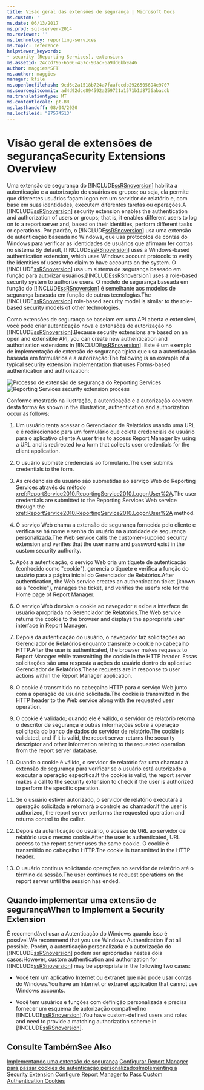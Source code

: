 ```yaml
---
title: Visão geral das extensões de segurança | Microsoft Docs
ms.custom: ''
ms.date: 06/13/2017
ms.prod: sql-server-2014
ms.reviewer: ''
ms.technology: reporting-services
ms.topic: reference
helpviewer_keywords:
- security [Reporting Services], extensions
ms.assetid: 24ccd795-6506-457c-93ac-6a9dd6bb9a46
author: maggiesMSFT
ms.author: maggies
manager: kfile
ms.openlocfilehash: 9cd6c2a1518b724a7faafecdb2926505694e9707
ms.sourcegitcommit: ad4d92dce894592a259721a1571b1d8736abacdb
ms.translationtype: MT
ms.contentlocale: pt-BR
ms.lasthandoff: 08/04/2020
ms.locfileid: "87574513"
---
```

# <a name="security-extensions-overview"></a><span data-ttu-id="81452-102">Visão geral de extensões de segurança</span><span class="sxs-lookup"><span data-stu-id="81452-102">Security Extensions Overview</span></span>
  <span data-ttu-id="81452-103">Uma extensão de segurança do [!INCLUDE[ssRSnoversion](../../../includes/ssrsnoversion-md.md)] habilita a autenticação e a autorização de usuários ou grupos; ou seja, ela permite que diferentes usuários façam logon em um servidor de relatório e, com base em suas identidades, executem diferentes tarefas ou operações.</span><span class="sxs-lookup"><span data-stu-id="81452-103">A [!INCLUDE[ssRSnoversion](../../../includes/ssrsnoversion-md.md)] security extension enables the authentication and authorization of users or groups; that is, it enables different users to log on to a report server and, based on their identities, perform different tasks or operations.</span></span> <span data-ttu-id="81452-104">Por padrão, o [!INCLUDE[ssRSnoversion](../../../includes/ssrsnoversion-md.md)] usa uma extensão de autenticação baseada no Windows, que usa protocolos de contas do Windows para verificar as identidades de usuários que afirmam ter contas no sistema.</span><span class="sxs-lookup"><span data-stu-id="81452-104">By default, [!INCLUDE[ssRSnoversion](../../../includes/ssrsnoversion-md.md)] uses a Windows-based authentication extension, which uses Windows account protocols to verify the identities of users who claim to have accounts on the system.</span></span> <span data-ttu-id="81452-105">O [!INCLUDE[ssRSnoversion](../../../includes/ssrsnoversion-md.md)] usa um sistema de segurança baseado em função para autorizar usuários.</span><span class="sxs-lookup"><span data-stu-id="81452-105">[!INCLUDE[ssRSnoversion](../../../includes/ssrsnoversion-md.md)] uses a role-based security system to authorize users.</span></span> <span data-ttu-id="81452-106">O modelo de segurança baseada em função do [!INCLUDE[ssRSnoversion](../../../includes/ssrsnoversion-md.md)] é semelhante aos modelos de segurança baseada em função de outras tecnologias.</span><span class="sxs-lookup"><span data-stu-id="81452-106">The [!INCLUDE[ssRSnoversion](../../../includes/ssrsnoversion-md.md)] role-based security model is similar to the role-based security models of other technologies.</span></span>

 <span data-ttu-id="81452-107">Como extensões de segurança se baseiam em uma API aberta e extensível, você pode criar autenticação nova e extensões de autorização no [!INCLUDE[ssRSnoversion](../../../includes/ssrsnoversion-md.md)].</span><span class="sxs-lookup"><span data-stu-id="81452-107">Because security extensions are based on an open and extensible API, you can create new authentication and authorization extensions in [!INCLUDE[ssRSnoversion](../../../includes/ssrsnoversion-md.md)].</span></span> <span data-ttu-id="81452-108">Este é um exemplo de implementação de extensão de segurança típica que usa a autenticação baseada em formulários e a autorização:</span><span class="sxs-lookup"><span data-stu-id="81452-108">The following is an example of a typical security extension implementation that uses Forms-based authentication and authorization:</span></span>

 <span data-ttu-id="81452-109">![Processo de extensão de segurança do Reporting Services](../../media/rosettasecurityextensionflow.gif "Processo de extensão de segurança do Reporting Services")</span><span class="sxs-lookup"><span data-stu-id="81452-109">![Reporting Services security extension process](../../media/rosettasecurityextensionflow.gif "Reporting Services security extension process")</span></span>

 <span data-ttu-id="81452-110">Conforme mostrado na ilustração, a autenticação e a autorização ocorrem desta forma:</span><span class="sxs-lookup"><span data-stu-id="81452-110">As shown in the illustration, authentication and authorization occur as follows:</span></span>

1.  <span data-ttu-id="81452-111">Um usuário tenta acessar o Gerenciador de Relatórios usando uma URL e é redirecionado para um formulário que coleta credenciais de usuário para o aplicativo cliente.</span><span class="sxs-lookup"><span data-stu-id="81452-111">A user tries to access Report Manager by using a URL and is redirected to a form that collects user credentials for the client application.</span></span>

2.  <span data-ttu-id="81452-112">O usuário submete credenciais ao formulário.</span><span class="sxs-lookup"><span data-stu-id="81452-112">The user submits credentials to the form.</span></span>

3.  <span data-ttu-id="81452-113">As credenciais de usuário são submetidas ao serviço Web do Reporting Services através do método <xref:ReportService2010.ReportingService2010.LogonUser%2A>.</span><span class="sxs-lookup"><span data-stu-id="81452-113">The user credentials are submitted to the Reporting Services Web service through the <xref:ReportService2010.ReportingService2010.LogonUser%2A> method.</span></span>

4.  <span data-ttu-id="81452-114">O serviço Web chama a extensão de segurança fornecida pelo cliente e verifica se há nome e senha do usuário na autoridade de segurança personalizada.</span><span class="sxs-lookup"><span data-stu-id="81452-114">The Web service calls the customer-supplied security extension and verifies that the user name and password exist in the custom security authority.</span></span>

5.  <span data-ttu-id="81452-115">Após a autenticação, o serviço Web cria um tíquete de autenticação (conhecido como "cookie"), gerencia o tíquete e verifica a função do usuário para a página inicial do Gerenciador de Relatórios.</span><span class="sxs-lookup"><span data-stu-id="81452-115">After authentication, the Web service creates an authentication ticket (known as a "cookie"), manages the ticket, and verifies the user's role for the Home page of Report Manager.</span></span>

6.  <span data-ttu-id="81452-116">O serviço Web devolve o cookie ao navegador e exibe a interface de usuário apropriada no Gerenciador de Relatórios.</span><span class="sxs-lookup"><span data-stu-id="81452-116">The Web service returns the cookie to the browser and displays the appropriate user interface in Report Manager.</span></span>

7.  <span data-ttu-id="81452-117">Depois da autenticação do usuário, o navegador faz solicitações ao Gerenciador de Relatórios enquanto transmite o cookie no cabeçalho HTTP.</span><span class="sxs-lookup"><span data-stu-id="81452-117">After the user is authenticated, the browser makes requests to Report Manager while transmitting the cookie in the HTTP header.</span></span> <span data-ttu-id="81452-118">Essas solicitações são uma resposta a ações do usuário dentro do aplicativo Gerenciador de Relatórios.</span><span class="sxs-lookup"><span data-stu-id="81452-118">These requests are in response to user actions within the Report Manager application.</span></span>

8.  <span data-ttu-id="81452-119">O cookie é transmitido no cabeçalho HTTP para o serviço Web junto com a operação de usuário solicitada.</span><span class="sxs-lookup"><span data-stu-id="81452-119">The cookie is transmitted in the HTTP header to the Web service along with the requested user operation.</span></span>

9. <span data-ttu-id="81452-120">O cookie é validado; quando ele é válido, o servidor de relatório retorna o descritor de segurança e outras informações sobre a operação solicitada do banco de dados do servidor de relatório.</span><span class="sxs-lookup"><span data-stu-id="81452-120">The cookie is validated, and if it is valid, the report server returns the security descriptor and other information relating to the requested operation from the report server database.</span></span>

10. <span data-ttu-id="81452-121">Quando o cookie é válido, o servidor de relatório faz uma chamada à extensão de segurança para verificar se o usuário está autorizado a executar a operação específica.</span><span class="sxs-lookup"><span data-stu-id="81452-121">If the cookie is valid, the report server makes a call to the security extension to check if the user is authorized to perform the specific operation.</span></span>

11. <span data-ttu-id="81452-122">Se o usuário estiver autorizado, o servidor de relatório executará a operação solicitada e retornará o controle ao chamador.</span><span class="sxs-lookup"><span data-stu-id="81452-122">If the user is authorized, the report server performs the requested operation and returns control to the caller.</span></span>

12. <span data-ttu-id="81452-123">Depois da autenticação do usuário, o acesso de URL ao servidor de relatório usa o mesmo cookie.</span><span class="sxs-lookup"><span data-stu-id="81452-123">After the user is authenticated, URL access to the report server uses the same cookie.</span></span> <span data-ttu-id="81452-124">O cookie é transmitido no cabeçalho HTTP.</span><span class="sxs-lookup"><span data-stu-id="81452-124">The cookie is transmitted in the HTTP header.</span></span>

13. <span data-ttu-id="81452-125">O usuário continua solicitando operações no servidor de relatório até o término da sessão.</span><span class="sxs-lookup"><span data-stu-id="81452-125">The user continues to request operations on the report server until the session has ended.</span></span>

## <a name="when-to-implement-a-security-extension"></a><span data-ttu-id="81452-126">Quando implementar uma extensão de segurança</span><span class="sxs-lookup"><span data-stu-id="81452-126">When to Implement a Security Extension</span></span>
 <span data-ttu-id="81452-127">É recomendável usar a Autenticação do Windows quando isso é possível.</span><span class="sxs-lookup"><span data-stu-id="81452-127">We recommend that you use Windows Authentication if at all possible.</span></span> <span data-ttu-id="81452-128">Porém, a autenticação personalizada e a autorização do [!INCLUDE[ssRSnoversion](../../../includes/ssrsnoversion-md.md)] podem ser apropriadas nestes dois casos:</span><span class="sxs-lookup"><span data-stu-id="81452-128">However, custom authentication and authorization for [!INCLUDE[ssRSnoversion](../../../includes/ssrsnoversion-md.md)] may be appropriate in the following two cases:</span></span>

-   <span data-ttu-id="81452-129">Você tem um aplicativo Internet ou extranet que não pode usar contas do Windows.</span><span class="sxs-lookup"><span data-stu-id="81452-129">You have an Internet or extranet application that cannot use Windows accounts.</span></span>

-   <span data-ttu-id="81452-130">Você tem usuários e funções com definição personalizada e precisa fornecer um esquema de autorização compatível no [!INCLUDE[ssRSnoversion](../../../includes/ssrsnoversion-md.md)].</span><span class="sxs-lookup"><span data-stu-id="81452-130">You have custom-defined users and roles and need to provide a matching authorization scheme in [!INCLUDE[ssRSnoversion](../../../includes/ssrsnoversion-md.md)].</span></span>

## <a name="see-also"></a><span data-ttu-id="81452-131">Consulte Também</span><span class="sxs-lookup"><span data-stu-id="81452-131">See Also</span></span>
 <span data-ttu-id="81452-132">[Implementando uma extensão de segurança](../security-extension/implementing-a-security-extension.md) [Configurar Report Manager para passar cookies de autenticação personalizados](../../security/configure-the-web-portal-to-pass-custom-authentication-cookies.md)</span><span class="sxs-lookup"><span data-stu-id="81452-132">[Implementing a Security Extension](../security-extension/implementing-a-security-extension.md) [Configure Report Manager to Pass Custom Authentication Cookies](../../security/configure-the-web-portal-to-pass-custom-authentication-cookies.md)</span></span>


